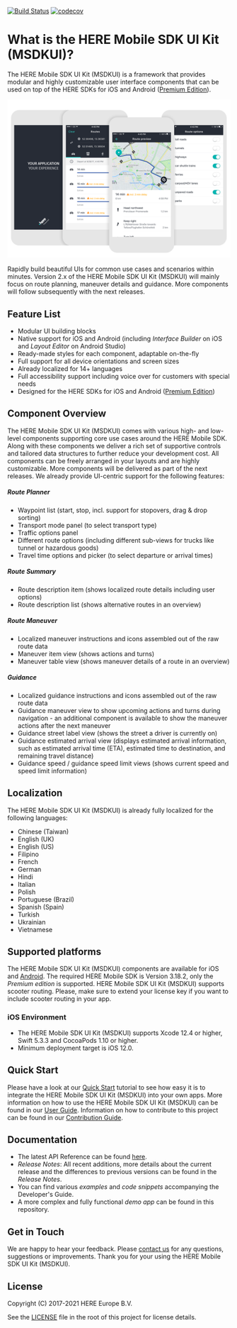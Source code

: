 [![Build Status](https://travis-ci.com/heremaps/msdkui-ios.svg?branch=master)](https://travis-ci.com/heremaps/msdkui-ios) [![codecov](https://codecov.io/gh/heremaps/msdkui-ios/branch/master/graph/badge.svg)](https://codecov.io/gh/heremaps/msdkui-ios)

# What is the HERE Mobile SDK UI Kit (MSDKUI)?

The HERE Mobile SDK UI Kit (MSDKUI) is a framework that provides modular and highly customizable user interface components that can be used on top of the HERE SDKs for iOS and Android ([Premium Edition](https://developer.here.com/develop/mobile-sdks)).

![](https://github.com/heremaps/msdkui-ios/blob/master/Documentation/Guides/Images/UIKit_Intro.png?raw=true)

Rapidly build beautiful UIs for common use cases and scenarios within minutes. Version 2.x of the HERE Mobile SDK UI Kit (MSDKUI) will mainly focus on route planning, maneuver details and guidance. More components will follow subsequently with the next releases.

## Feature List

- Modular UI building blocks
- Native support for iOS and Android (including _Interface Builder_ on iOS and _Layout Editor_ on Android Studio)
- Ready-made styles for each component, adaptable on-the-fly
- Full support for all device orientations and screen sizes
- Already localized for 14+ languages
- Full accessibility support including voice over for customers with special needs
- Designed for the HERE SDKs for iOS and Android ([Premium Edition](https://developer.here.com/develop/mobile-sdks))

## Component Overview

The HERE Mobile SDK UI Kit (MSDKUI) comes with various high- and low-level components supporting core use cases around the HERE Mobile SDK. Along with these components we deliver a rich set of supportive controls and tailored data structures to further reduce your development cost. All components can be freely arranged in your layouts and are highly customizable. More components will be delivered as part of the next releases. We already provide UI-centric support for the following features:

##### Route Planner

- Waypoint list (start,  stop, incl. support for stopovers, drag & drop sorting)
- Transport mode panel (to select transport type)
- Traffic options panel
- Different route options (including different sub-views for trucks like tunnel or hazardous goods)
- Travel time options and picker (to select departure or arrival times)

##### Route Summary

- Route description item (shows localized route details including user options)
- Route description list (shows alternative routes in an overview)

##### Route Maneuver

- Localized maneuver instructions and icons assembled out of the raw route data
- Maneuver item view (shows actions and turns)
- Maneuver table view (shows maneuver details of a route in an overview)

##### Guidance

- Localized guidance instructions and icons assembled out of the raw route data
- Guidance maneuver view to show upcoming actions and turns during navigation - an additional component is available to show the maneuver actions after the next maneuver
- Guidance street label view (shows the street a driver is currently on)
- Guidance estimated arrival view (displays estimated arrival information, such as estimated arrival time (ETA), estimated time to destination, and remaining travel distance)
- Guidance speed / guidance speed limit views (shows current speed and speed limit information)

## Localization

The HERE Mobile SDK UI Kit (MSDKUI) is already fully localized for the following languages:

- Chinese (Taiwan)
- English (UK)
- English (US)
- Filipino
- French
- German
- Hindi
- Italian
- Polish
- Portuguese (Brazil)
- Spanish (Spain)
- Turkish
- Ukrainian
- Vietnamese

## Supported platforms

The HERE Mobile SDK UI Kit (MSDKUI) components are available for iOS and [Android](https://github.com/heremaps/msdkui-android). The required HERE Mobile SDK is Version 3.18.2, only the _Premium edition_ is supported. HERE Mobile SDK UI Kit (MSDKUI) supports scooter routing. Please, make sure to extend your license key if you want to include scooter routing in your app.

### iOS Environment

- The HERE Mobile SDK UI Kit (MSDKUI) supports Xcode 12.4 or higher, Swift 5.3.3 and CocoaPods 1.10 or higher.
- Minimum deployment target is iOS 12.0.

## Quick Start

Please have a look at our [Quick Start](https://github.com/heremaps/msdkui-ios/blob/master/Documentation/Guides/QuickStart.md) tutorial to see how easy it is to integrate the HERE Mobile SDK UI Kit (MSDKUI) into your own apps. More information on how to use the HERE Mobile SDK UI Kit (MSDKUI) can be found in our [User Guide](https://github.com/heremaps/msdkui-ios/blob/master/Documentation/Guides/UserGuide.md). Information on how to contribute to this project can be found in our [Contribution Guide](https://github.com/heremaps/msdkui-ios/blob/master/Documentation/Guides/ContributionGuide.md).

## Documentation

- The latest API Reference can be found [here](https://heremaps.github.io/msdkui-ios/).
- _Release Notes_: All recent additions, more details about the current release and the differences to previous versions can be found in the _Release Notes_.
- You can find various _examples_ and _code snippets_ accompanying the Developer's Guide.
- A more complex and fully functional _demo app_ can be found in this repository.

## Get in Touch

We are happy to hear your feedback. Please [contact us](https://developer.here.com/contact-us) for any questions, suggestions or improvements. Thank you for your using the HERE Mobile SDK UI Kit (MSDKUI).

## License

Copyright (C) 2017-2021 HERE Europe B.V.

See the [LICENSE](https://github.com/heremaps/msdkui-ios/blob/master/LICENSE) file in the root of this project for license details.
